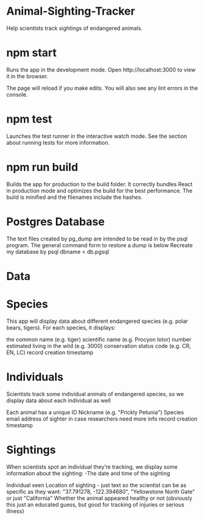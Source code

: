 # Animal-Sighting-Tracker
Help scientists track sightings of endangered animals.

# npm start
Runs the app in the development mode.
Open http://localhost:3000 to view it in the browser.

The page will reload if you make edits.
You will also see any lint errors in the console.

# npm test
Launches the test runner in the interactive watch mode.
See the section about running tests for more information.

# npm run build
Builds the app for production to the build folder.
It correctly bundles React in production mode and optimizes the build for the best performance.
The build is minified and the filenames include the hashes.

# Postgres Database
The text files created by pg_dump are intended to be read in by the psql program. The general command form to restore a dump is below 
Recreate my database by psql dbname < db.pgsql

# Data
# Species
This app will display data about different endangered species (e.g. polar bears, tigers). For each species, it displays:

the common name (e.g. tiger)
scientific name (e.g. Procyon lotor)
number estimated living in the wild (e.g. 3000)
conservation status code (e.g. CR, EN, LC)
record creation timestamp

# Individuals
Scientists track some individual animals of endangered species, so we display data about each individual as well

Each animal has a unique ID
Nickname (e.g. "Prickly Petunia")
Species
email address of sighter in case researchers need more info
record creation timestamp
# Sightings
When scientists spot an individual they’re tracking, we display some information about the sighting: -The date and time of the sighting

Individual seen
Location of sighting - just text so the scientist can be as specific as they want: "37.791278, -122.394680", "Yellowstone North Gate" or just "California"
Whether the animal appeared healthy or not (obviously this just an educated guess, but good for tracking of injuries or serious illness)
